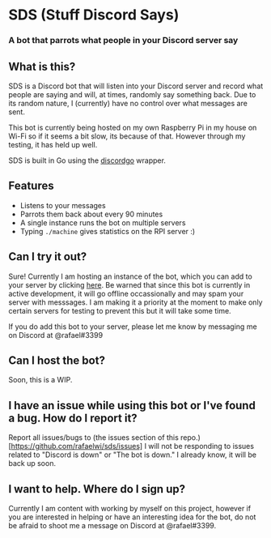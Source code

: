 # SDS (Stuff Discord Says)
### A bot that parrots what people in your Discord server say

## What is this?
SDS is a Discord bot that will listen into your Discord server and record what 
people are saying and will, at times, randomly say something back. Due to its
random nature, I (currently) have no control over what messages are sent.

This bot is currently being hosted on my own Raspberry Pi in my house on Wi-Fi
so if it seems a bit slow, its because of that. However through my testing, it
has held up well.

SDS is built in Go using the [discordgo](github.com/bwmarrin/discordgo) wrapper.


## Features
- Listens to your messages
- Parrots them back about every 90 minutes
- A single instance runs the bot on multiple servers
- Typing `./machine` gives statistics on the RPI server :)


## Can I try it out?
Sure! Currently I am hosting an instance of the bot, which you can add to your
server by clicking [here](https://discordapp.com/api/oauth2/authorize?client_id=655575302176768020&permissions=522304&scope=bot). Be warned that since
this bot is currently in active development, it will go offline occassionally and
may spam your server with messsages. I am making it a priority at the moment to 
make only certain servers for testing to prevent this but it will take some time. 


If you do add this bot to your server, please let me know by messaging me on
Discord at @rafael#3399


## Can I host the bot?
Soon, this is a WIP.


## I have an issue while using this bot or I've found a bug. How do I report it?
Report all issues/bugs to (the issues section of this repo.)[https://github.com/rafaelwi/sds/issues] I will not be responding to issues related to "Discord is down" or "The bot is down." I already know, it will be back up soon.


## I want to help. Where do I sign up?
Currently I am content with working by myself on this project, however if you are interested in helping or have an interesting idea for the bot, do not be afraid to shoot me a message on Discord at @rafael#3399. 
